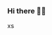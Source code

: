 ### Hi there 👋👋
xs

<!--qu;qwedas
**cqqcww/cqqcww** is a ✨ _special_ ✨ repository becausddaasdJK
Here are some ideas to get you started:D

- 🔭 I’m currently working on ...
- 🌱 I’m currently learning ...das
- 👯 I’m looking to collaborate on ...wada
- 💬 Ask me about ...
- 📫 How to reach me: ...
- 😄 Pronouns: ...
- ⚡ Fun fact: ...
-->
